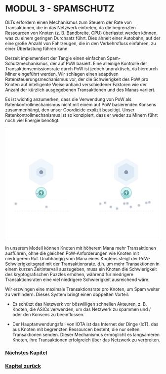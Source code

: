# MODUL 3  - SPAMSCHUTZ

DLTs erfordern einen Mechanismus zum Steuern der Rate von Transaktionen, die in das Netzwerk eintreten, da die begrenzten Ressourcen von Knoten (z. B. Bandbreite, CPU) überlastet werden können, was zu einem geringen Durchsatz führt. Dies ähnelt einer Autobahn, auf der eine große Anzahl von Fahrzeugen, die in den Verkehrsfluss einfahren, zu einer Überlastung führen kann.

Derzeit implementiert der Tangle einen einfachen Spam-Schutzmechanismus, der auf PoW basiert. Eine alleinige Kontrolle der Transaktionsemissionsrate durch PoW ist jedoch unpraktisch, da hierdurch Miner eingeführt werden. Wir schlagen einen adaptiven Ratensteuerungsmechanismus vor, der die Schwierigkeit des PoW pro Knoten auf intelligente Weise anhand verschiedener Faktoren wie der Anzahl der kürzlich ausgegebenen Transaktionen und des Manas variiert.

Es ist wichtig anzumerken, dass die Verwendung von PoW als Ratenkontrollmechanismus nicht mit einem auf PoW basierenden Konsens zusammenhängt, den unser Coordicide explizit beseitigt. Unser Ratenkontrollmechanismus ist so konzipiert, dass er weder zu Minern führt noch viel Energie benötigt.

![04_3_adaptive_rate_control](https://github.com/einfachiota/coordicide/raw/master/assets/04_3_adaptive_rate_control.gif)

In unserem Modell können Knoten mit höherem Mana mehr Transaktionen ausführen, ohne die gleichen PoW-Anforderungen wie Knoten mit niedrigerem Ruf. Unabhängig vom Mana eines Knotens steigt der PoW-Schwierigkeitsgrad mit der Transaktionsrate. d.h. um mehr Transaktionen in einem kurzen Zeitintervall auszugeben, muss ein Knoten die Schwierigkeit des kryptografischen Puzzles erhöhen, während für niedrigere Transaktionsraten eine viel niedrigere Schwierigkeit ausreichend wäre.

Wir erzwingen eine maximale Transaktionsrate pro Knoten, um Spam weiter zu verhindern. Dieses System bringt einen doppelten Vorteil:

- Es schützt das Netzwerk vor böswilligen schnellen Akteuren, z. B. Knoten, die ASICs verwenden, um das Netzwerk zu spammen und / oder den Konsens zu beeinflussen.

- Der Hauptanwendungsfall von IOTA ist das Internet der Dinge (IoT), das aus Knoten mit begrenzten Ressourcen besteht, die nur selten Transaktionen senden. Dieser Mechanismus ermöglicht es langsameren Knoten, ihre Transaktionen erfolgreich über das Netzwerk zu verbreiten.

### [Nächstes Kapitel](./04_module_4)
### [Kapitel zurück](./04_module_2)